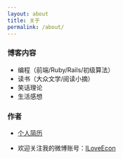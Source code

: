 ```yaml
---
layout: about
title: 关于
permalink: /about/
---
```


### 博客内容
- 编程（前端/Ruby/Rails/初级算法）
- 读书（大众文学/阅读小摘）
- 笑话理论
- 生活感想

### 作者

- [个人简历](https://github.com/yiyizym/resume)

- 欢迎关注我的微博账号：[ILoveEcon](http://weibo.com/1624098213/profile?rightmod=1&wvr=6&mod=personinfo&is_all=1)
